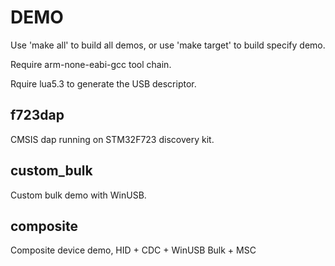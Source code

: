 DEMO
===========

Use 'make all' to build all demos, or use 'make target' to build specify demo.

Require arm-none-eabi-gcc tool chain.

Rquire lua5.3 to generate the USB descriptor.

## f723dap
CMSIS dap running on STM32F723 discovery kit.

## custom_bulk
Custom bulk demo with WinUSB.

## composite
Composite device demo, HID + CDC + WinUSB Bulk + MSC

